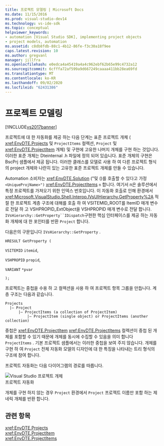 ```yaml
---
title: 프로젝트 모델링 | Microsoft Docs
ms.date: 11/15/2016
ms.prod: visual-studio-dev14
ms.technology: vs-ide-sdk
ms.topic: conceptual
helpviewer_keywords:
- automation [Visual Studio SDK], implementing project objects
- project models, automation
ms.assetid: c8db8fdb-88c1-4b12-86fe-f3c30a18f9ee
caps.latest.revision: 10
ms.author: gregvanl
manager: jillfra
ms.openlocfilehash: e0edca4a45419a4a4c962ebf62b65e99c4732a12
ms.sourcegitcommit: 6cfffa72af599a9d667249caaaa411bb28ea69fd
ms.translationtype: MT
ms.contentlocale: ko-KR
ms.lasthandoff: 09/02/2020
ms.locfileid: "62431386"
---
```

# <a name="project-modeling"></a>프로젝트 모델링
[!INCLUDE[vs2017banner](../../includes/vs2017banner.md)]

프로젝트에 대 한 자동화를 제공 하는 다음 단계는 표준 프로젝트 개체 ( <xref:EnvDTE.Projects> 및 `ProjectItems` 컬렉션, `Project` 및 <xref:EnvDTE.ProjectItem> 개체) 및 구현에 고유한 나머지 개체를 구현 하는 것입니다. 이러한 표준 개체는 Dteinternal .h 파일에 정의 되어 있습니다. 표준 개체의 구현은 BscPrj 샘플에서 제공 됩니다. 이러한 클래스를 모델로 사용 하 여 다른 프로젝트 형식의 project 개체와 나란히 있는 고유한 표준 프로젝트 개체를 만들 수 있습니다.  
  
 Automation 소비자는 <xref:EnvDTE.Solution> ("및 ()를 호출할 수 있다고 가정 `<UniqueProjName>")` <xref:EnvDTE.ProjectItems> `n` 합니다. 여기서 n은 솔루션에서 특정 프로젝트를 가져오기 위한 인덱스 번호입니다. 이 자동화 호출로 인해 환경에서 <xref:Microsoft.VisualStudio.Shell.Interop.IVsUIHierarchy.GetProperty%2A> 적절 한 프로젝트 계층 구조에 대해를 호출 하 여 VSITEMID_ROOT를 ItemID 매개 변수로 전달 하 고 VSHPROPID_ExtObject을 VSHPROPID 매개 변수로 전달 합니다. `IVsHierarchy::GetProperty``IDispatch`구현한 핵심 인터페이스를 제공 하는 자동화 개체에 대 한 포인터를 반환 `Project` 합니다.  
  
 다음은의 구문입니다 `IVsHierarchy::GetProperty` .  
  
 `HRESULT GetProperty (`  
  
 `VSITEMID` `itemid`,  
  
 `VSHPROPID` `propid`,  
  
 `VARIANT` `*pvar`  
  
 `);`  
  
 프로젝트는 중첩을 수용 하 고 컬렉션을 사용 하 여 프로젝트 항목 그룹을 만듭니다. 계층 구조는 다음과 같습니다.  
  
```  
Projects  
  |– Project  
      |– ProjectItems (a collection of ProjectItem)  
          |– ProjectItem (single object) or ProjectItems (another collection)  
```  
  
 중첩은 <xref:EnvDTE.ProjectItem> <xref:EnvDTE.ProjectItems> 컬렉션이 중첩 된 개체를 포함할 수 있기 때문에 개체를 동시에 수집할 수 있음을 의미 합니다 `ProjectItems` . 기본 프로젝트 샘플에서는 이러한 중첩을 보여 주지 않습니다. 개체를 구현 하 여 `Project` 전체 자동화 모델의 디자인에 대 한 특징을 나타내는 트리 형식의 구조에 참여 합니다.  
  
 프로젝트 자동화는 다음 다이어그램의 경로를 따릅니다.  
  
 ![Visual Studio 프로젝트 개체](../../extensibility/internals/media/projectobjects.gif "ProjectObjects")  
프로젝트 자동화  
  
 개체를 구현 하지 않는 경우 `Project` 환경에서 `Project` 프로젝트 이름만 포함 하는 제네릭 개체를 반환 합니다.  
  
## <a name="see-also"></a>관련 항목  
 <xref:EnvDTE.Projects>   
 <xref:EnvDTE.ProjectItem>   
 <xref:EnvDTE.ProjectItems>
